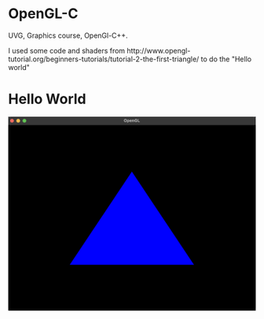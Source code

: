 # OpenGL-C
UVG, Graphics course, OpenGl-C++.
<p>I used some code and shaders from http://www.opengl-tutorial.org/beginners-tutorials/tutorial-2-the-first-triangle/ to do the "Hello world"</p>
<h1>Hello World </h1>
<img src="Images/helloWorld.png" width="700px">
